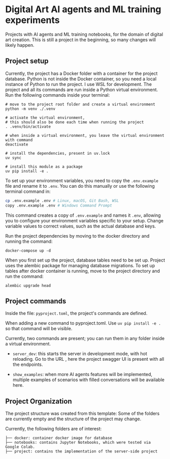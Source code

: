# Digital Art AI agents and ML training experiments

Projects with AI agents and ML training notebooks,
for the domain of digital art creation.
This is still a project in the beginning, so many changes will likely happen.

## Project setup

Currently, the project has a Docker folder with a container for the project database. Python is not inside the Docker container, so you need a local instance of Python to run the project. I use WSL for development. 
The project and all its commands are run inside a Python virtual environment. Run the following commands inside your terminal:

```
# move to the project root folder and create a virtual environment
python -m venv ./.venv

# activate the virtual environment, 
# this should also be done each time when running the project
. .venv/bin/activate

# when inside a virtual environment, you leave the virtual environment with command
deactivate

# install the dependencies, present in uv.lock
uv sync

# install this module as a package
uv pip install -e .
```

To set up your environment variables, you need to copy the `.env.example` file and rename it to `.env`. You can do this manually or use the following terminal command in:

```bash
cp .env.example .env # Linux, macOS, Git Bash, WSL
copy .env.example .env # Windows Command Prompt
```

This command creates a copy of `.env.example` and names it `.env`, allowing you to configure your environment variables specific to your setup. Change variable values to correct values, such as the actual database and keys.

Run the project dependencies by moving to the docker directory and running the command:

```
docker-compose up -d
```

When you first set up the project, database tables need to be set up.
Project uses the alembic package for managing database migrations.
To set up tables after docker container is running, 
move to the project directory and run the command:

```
alembic upgrade head
```

## Project commands

Inside the file:   `pyproject.toml`, the project's commands are defined.

When adding a new command to pyproject.toml.
Use `uv pip install -e .` so that command will be visible.

Currently, two commands are present; you can run them in any folder inside a virtual environment. 

- `server_dev`: this starts the server in development mode, with hot reloading. Go to the URL , here the project swagger UI is present with all the endpoints.

- `show_examples`: when more AI agents features will be implemented, multiple examples of scenarios with filled conversations will be available here.


## Project Organization

The project structure was created from this template: 
Some of the folders are currently empty and the structure of the project may change.

Currently, the following folders are of interest:

```
├── docker: container docker image for database 
├── notebooks: contains Jupyter Notebooks, which were tested via Google Colab.
├── project: contains the implementation of the server-side project
```
